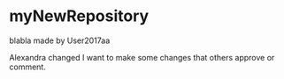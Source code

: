 # myNewRepository
blabla
made by User2017aa

Alexandra changed
I want to make some changes that others approve or comment.
